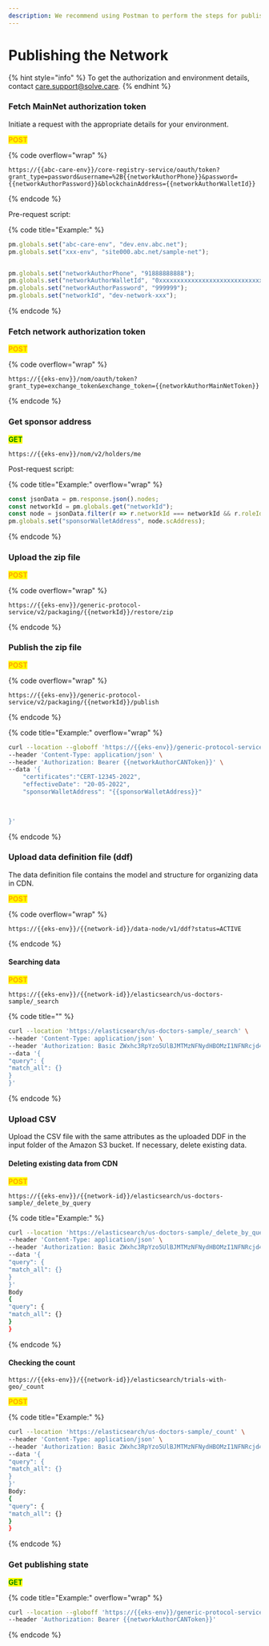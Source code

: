 ```yaml
---
description: We recommend using Postman to perform the steps for publishing the network.
---
```


# Publishing the Network

{% hint style="info" %}
To get the authorization and environment details, contact [care.support@solve.care](mailto:care.support@solve.care)_._
{% endhint %}

### Fetch MainNet authorization token

Initiate a request with the appropriate details for your environment.

<mark style="color:orange;">**POST**</mark>

{% code overflow="wrap" %}
```
https://{{abc-care-env}}/core-registry-service/oauth/token?grant_type=password&username=%2B{{networkAuthorPhone}}&password={{networkAuthorPassword}}&blockchainAddress={{networkAuthorWalletId}}
```
{% endcode %}

Pre-request script:

{% code title="Example:" %}
```javascript
pm.globals.set("abc-care-env", "dev.env.abc.net");
pm.globals.set("xxx-env", "site000.abc.net/sample-net");


pm.globals.set("networkAuthorPhone", "91888888888");
pm.globals.set("networkAuthorWalletId", "0xxxxxxxxxxxxxxxxxxxxxxxxxxxxxxxxxxxxx");
pm.globals.set("networkAuthorPassword", "999999");
pm.globals.set("networkId", "dev-network-xxx");
```
{% endcode %}

### Fetch network authorization token

<mark style="color:orange;">**POST**</mark>

{% code overflow="wrap" %}
```
https://{{eks-env}}/nom/oauth/token?grant_type=exchange_token&exchange_token={{networkAuthorMainNetToken}}
```
{% endcode %}

### Get sponsor address

<mark style="color:green;">**GET**</mark>

```url
https://{{eks-env}}/nom/v2/holders/me
```

Post-request script:

{% code title="Example:" overflow="wrap" %}
```javascript
const jsonData = pm.response.json().nodes;
const networkId = pm.globals.get("networkId");
const node = jsonData.filter(r => r.networkId === networkId && r.roleId === 'NETWORK_SPONSOR')[0];
pm.globals.set("sponsorWalletAddress", node.scAddress);
```
{% endcode %}

### Upload the zip file

<mark style="color:orange;">**POST**</mark>

{% code overflow="wrap" %}
```url
https://{{eks-env}}/generic-protocol-service/v2/packaging/{{networkId}}/restore/zip
```
{% endcode %}

### Publish the zip file

<mark style="color:orange;">**POST**</mark>

{% code overflow="wrap" %}
```url
https://{{eks-env}}/generic-protocol-service/v2/packaging/{{networkId}}/publish
```
{% endcode %}

{% code title="Example:" overflow="wrap" %}
```bash
curl --location --globoff 'https://{{eks-env}}/generic-protocol-service/v2/packaging/{{networkId}}/publish' \
--header 'Content-Type: application/json' \
--header 'Authorization: Bearer {{networkAuthorCANToken}}' \
--data '{
    "certificates":"CERT-12345-2022",
    "effectiveDate": "20-05-2022",
    "sponsorWalletAddress": "{{sponsorWalletAddress}}"
    
    

}'
```
{% endcode %}

### Upload data definition file (ddf)

The data definition file contains the model and structure for organizing data in CDN.

<mark style="color:orange;">**POST**</mark>

{% code overflow="wrap" %}
```url
https://{{eks-env}}/{{network-id}}/data-node/v1/ddf?status=ACTIVE
```
{% endcode %}

#### Searching data

<mark style="color:orange;">**POST**</mark>

```
https://{{eks-env}}/{{network-id}}/elasticsearch/us-doctors-sample/_search
```

{% code title="" %}
```bash
curl --location 'https://elasticsearch/us-doctors-sample/_search' \
--header 'Content-Type: application/json' \
--header 'Authorization: Basic ZWxhc3RpYzo5UlBJMTMzNFNydHBOMzI1NFNRcjd4clI=' \
--data '{
"query": {
"match_all": {}
}
}'
```
{% endcode %}

### Upload CSV

Upload the CSV file with the same attributes as the uploaded DDF in the input folder of the Amazon S3 bucket. If necessary, delete existing data.

#### Deleting existing data from CDN

<mark style="color:orange;">**POST**</mark>

```
https://{{eks-env}}/{{network-id}}/elasticsearch/us-doctors-sample/_delete_by_query
```

{% code title="Example:" %}
```bash
curl --location 'https://elasticsearch/us-doctors-sample/_delete_by_query' \
--header 'Content-Type: application/json' \
--header 'Authorization: Basic ZWxhc3RpYzo5UlBJMTMzNFNydHBOMzI1NFNRcjd4clI=' \
--data '{
"query": {
"match_all": {}
}
}'
Body
{
"query": {
"match_all": {}
}
}
```
{% endcode %}

#### Checking the count

```
https://{{eks-env}}/{{network-id}}/elasticsearch/trials-with-geo/_count
```

<mark style="color:orange;">**POST**</mark>

{% code title="Example:" %}
```bash
curl --location 'https://elasticsearch/us-doctors-sample/_count' \
--header 'Content-Type: application/json' \
--header 'Authorization: Basic ZWxhc3RpYzo5UlBJMTMzNFNydHBOMzI1NFNRcjd4clI=' \
--data '{
"query": {
"match_all": {}
}
}'
Body:
{
"query": {
"match_all": {}
}
}
```
{% endcode %}

### Get publishing state

<mark style="color:green;">**GET**</mark>

{% code title="Example:" overflow="wrap" %}
```bash
curl --location --globoff 'https://{{eks-env}}/generic-protocol-service/v2/packaging/{{networkId}}/{{networkVersion}}' \
--header 'Authorization: Bearer {{networkAuthorCANToken}}'
```
{% endcode %}

